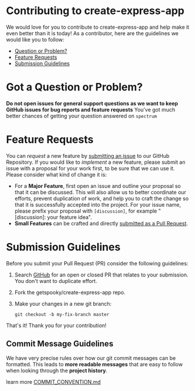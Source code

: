 # Contributing to create-express-app

We would love for you to contribute to create-express-app and help make it even better than it is today! As a contributor, here are the guidelines we would like you to follow:

- [Question or Problem?](#question)
- [Feature Requests](#feature)
- [Submission Guidelines](#guidelines)

# <a name="question"></a> Got a Question or Problem?

**Do not open issues for general support questions as we want to keep GitHub issues for bug reports and feature requests**
You've got much better chances of getting your question answered on `spectrum`

# <a name="feature"></a> Feature Requests

You can _request_ a new feature by [submitting an issue](#submit-issue) to our GitHub
Repository. If you would like to _implement_ a new feature, please submit an issue with
a proposal for your work first, to be sure that we can use it.
Please consider what kind of change it is:

- For a **Major Feature**, first open an issue and outline your proposal so that it can be
  discussed. This will also allow us to better coordinate our efforts, prevent duplication of work,
  and help you to craft the change so that it is successfully accepted into the project. For your issue name, please prefix your proposal with `[discussion]`, for example "[discussion]: your feature idea".
- **Small Features** can be crafted and directly [submitted as a Pull Request](#submit-pr).

# <a name="quidelines"></a> Submission Guidelines

Before you submit your Pull Request (PR) consider the following guidelines:

1. Search [GitHub](https://github.com/getspooky/create-express-app/pulls) for an open or closed PR
   that relates to your submission. You don't want to duplicate effort.
1. Fork the getspooky/create-express-app repo.
1. Make your changes in a new git branch:

   ```shell
   git checkout -b my-fix-branch master
   ```

That's it! Thank you for your contribution!

## <a name="guidelines"></a> Commit Message Guidelines

We have very precise rules over how our git commit messages can be formatted. This leads to **more
readable messages** that are easy to follow when looking through the **project history**.

learn more [COMMIT_CONVENTION.md](.github/COMMIT_CONVENTION.md)
